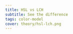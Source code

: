 ```yaml
---
title: HSL vs LCH
subtitle: See the difference
tags: color-model
cover: theory/hsl-lch.png
---
```


<color-table />